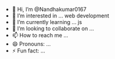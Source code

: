 - 👋 Hi, I’m @Nandhakumar0167
- 👀 I’m interested in ... web development 
- 🌱 I’m currently learning ... js
- 💞️ I’m looking to collaborate on ...
- 📫 How to reach me ...
- 😄 Pronouns: ...
- ⚡ Fun fact: ...

<!---
Nandhakumar0167/Nandhakumar0167 is a ✨ special ✨ repository because its `README.md` (this file) appears on your GitHub profile.
You can click the Preview link to take a look at your changes.
--->
